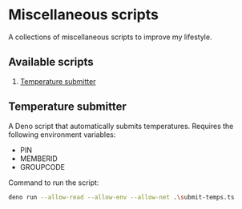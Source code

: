 # Miscellaneous scripts

A collections of miscellaneous scripts to improve my lifestyle.

## Available scripts

1. [Temperature submitter](#temperature-submitter)

## Temperature submitter

A Deno script that automatically submits temperatures.
Requires the following environment variables:

- PIN
- MEMBERID
- GROUPCODE

Command to run the script:

```bash
deno run --allow-read --allow-env --allow-net .\submit-temps.ts
```

